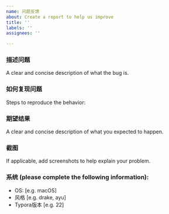 ```yaml
---
name: 问题反馈
about: Create a report to help us improve
title: ''
labels: ''
assignees: ''

---
```


### 描述问题
A clear and concise description of what the bug is.

### 如何复现问题
Steps to reproduce the behavior:

### 期望结果
A clear and concise description of what you expected to happen.

### 截图
If applicable, add screenshots to help explain your problem.

### 系统 (please complete the following information):
 - OS: [e.g. macOS]
 - 风格 [e.g. drake, ayu]
 - Typora版本 [e.g. 22]
